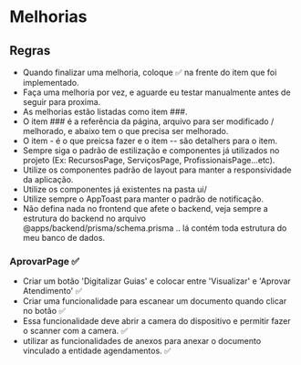 # Melhorias

## Regras
- Quando finalizar uma melhoria, coloque ✅ na frente do item que foi implementado.
- Faça uma melhoria por vez, e aguarde eu testar manualmente antes de seguir para proxima.
- As melhorias estão listadas como item ###.
- O item ### é a referência da página, arquivo para ser modificado / melhorado, e abaixo tem o que precisa ser melhorado.
- O item - é o que preicsa fazer e o item -- são detalhers para o item.
- Sempre siga o padrão de estilização e componentes já utilizados no projeto (Ex: RecursosPage, ServiçosPage, ProfissionaisPage...etc).
- Utilize os componentes padrão de layout para manter a responsividade da aplicação.
- Utilize os componentes já existentes na pasta ui/
- Utilize sempre o AppToast para manter o padrão de notificação.
- Não defina nada no frontend que afete o backend, veja sempre a estrutura do backend no arquivo @apps/backend/prisma/schema.prisma .. lá contém toda estrutura do meu banco de dados.

### AprovarPage ✅
- Criar um botão 'Digitalizar Guias' e colocar entre 'Visualizar' e 'Aprovar Atendimento' ✅
- Criar uma funcionalidade para escanear um documento quando clicar no botão ✅
- Essa funcionalidade deve abrir a camera do dispositivo e permitir fazer o scanner com a camera. ✅
- utilizar as funcionalidades de anexos para anexar o documento vinculado a entidade agendamentos. ✅